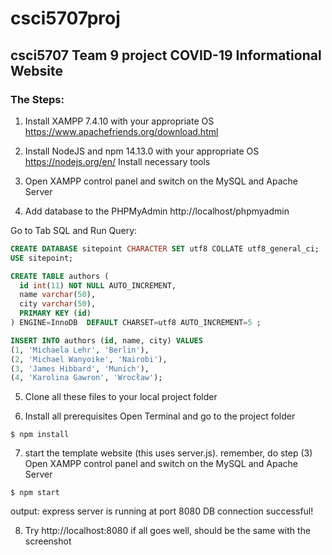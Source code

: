 # csci5707proj
## csci5707 Team 9 project COVID-19 Informational Website

### The Steps:
1. Install XAMPP 7.4.10 with your appropriate OS
https://www.apachefriends.org/download.html

2. Install NodeJS and npm 14.13.0 with your appropriate OS
https://nodejs.org/en/
Install necessary tools

3. Open XAMPP control panel and switch on the MySQL and Apache Server

4. Add database to the PHPMyAdmin
http://localhost/phpmyadmin

Go to Tab SQL and Run Query:

```SQL
CREATE DATABASE sitepoint CHARACTER SET utf8 COLLATE utf8_general_ci;
USE sitepoint;

CREATE TABLE authors (
  id int(11) NOT NULL AUTO_INCREMENT,
  name varchar(50),
  city varchar(50),
  PRIMARY KEY (id)
) ENGINE=InnoDB  DEFAULT CHARSET=utf8 AUTO_INCREMENT=5 ;

INSERT INTO authors (id, name, city) VALUES
(1, 'Michaela Lehr', 'Berlin'),
(2, 'Michael Wanyoike', 'Nairobi'),
(3, 'James Hibbard', 'Munich'),
(4, 'Karolina Gawron', 'Wrocław');
```

5. Clone all these files to your local project folder

6. Install all prerequisites
Open Terminal and go to the project folder
```
$ npm install
```
7. start the template website (this uses server.js). remember, do step (3) Open XAMPP control panel and switch on the MySQL and Apache Server
```
$ npm start
```
output:
express server is running at port 8080
DB connection successful!

8. Try http://localhost:8080
if all goes well, should be the same with the screenshot
